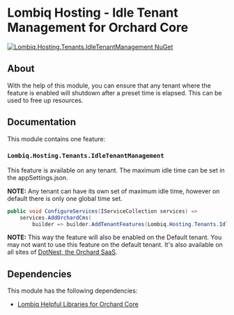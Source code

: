 # Lombiq Hosting - Idle Tenant Management for Orchard Core

[![Lombiq.Hosting.Tenants.IdleTenantManagement NuGet](https://img.shields.io/nuget/v/Lombiq.Hosting.Tenants.IdleTenantManagement?label=Lombiq.Hosting.Tenants.IdleTenantManagement)](https://www.nuget.org/packages/Lombiq.Hosting.Tenants.IdleTenantManagement/)

## About

With the help of this module, you can ensure that any tenant where the feature is enabled will shutdown after a preset time is elapsed. This can be used to free up resources.

## Documentation

This module contains one feature: 

### `Lombiq.Hosting.Tenants.IdleTenantManagement`

This feature is available on any tenant. The maximum idle time can be set in the appSettings.json.

**NOTE:** Any tenant can have its own set of maximum idle time, however on default there is only one global time set.

```csharp
public void ConfigureServices(IServiceCollection services) =>
    services.AddOrchardCms(
        builder => builder.AddTenantFeatures(Lombiq.Hosting.Tenants.IdleTenantManagement.Constants.FeatureNames.DisableIdleTenants));
```

**NOTE:** This way the feature will also be enabled on the Default tenant. You may not want to use this feature on the default tenant. It's also available on all sites of [DotNest, the Orchard SaaS](https://dotnest.com/).

## Dependencies

This module has the following dependencies:

- [Lombiq Helpful Libraries for Orchard Core](https://github.com/Lombiq/Helpful-Libraries)
